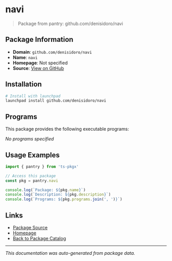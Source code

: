 # navi

> Package from pantry: github.com/denisidoro/navi

## Package Information

- **Domain**: `github.com/denisidoro/navi`
- **Name**: `navi`
- **Homepage**: Not specified
- **Source**: [View on GitHub](https://github.com/pkgxdev/pantry/tree/main/projects/github.com/denisidoro/navi/package.yml)

## Installation

```bash
# Install with launchpad
launchpad install github.com/denisidoro/navi
```

## Programs

This package provides the following executable programs:

*No programs specified*

## Usage Examples

```typescript
import { pantry } from 'ts-pkgx'

// Access this package
const pkg = pantry.navi

console.log(`Package: ${pkg.name}`)
console.log(`Description: ${pkg.description}`)
console.log(`Programs: ${pkg.programs.join(', ')}`)
```

## Links

- [Package Source](https://github.com/pkgxdev/pantry/tree/main/projects/github.com/denisidoro/navi/package.yml)
- [Homepage](#)
- [Back to Package Catalog](../../../package-catalog.md)

---

*This documentation was auto-generated from package data.*
